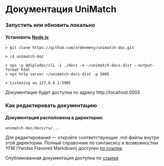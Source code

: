 # Документация UniMatch
### Запустить или обновить локально

#### Установить [Node.js](https://nodejs.org/uk)

```
> git clone https://github.com/ordenmeny/unimatch-doc.git

> cd unimatch-doc

> npx -y @diplodoc/cli -i ./docs -o ~/unimatch-docs-dist --output-format html
> npx http-server ~/unimatch-docs-dist -p 5005

> listening on 127.0.0.1:5005

```
Документация будет доступна по адресу http://localhost:5005


### Как редактировать документацию
#### Документация расположена в директории:
```
unimatch-doc/docs/ru/...
```
Для редактирования — откройте соответствующие .md-файлы внутри этой директории.
Полный справочник по синтаксису и возможностям YFM (Yandex Flavored Markdown) доступен [по ссылке](https://diplodoc.com/docs/ru/index-yfm).

Опубликованная документация доступна по [ссылке](https://ordenmeny.github.io/unimatch-doc/)